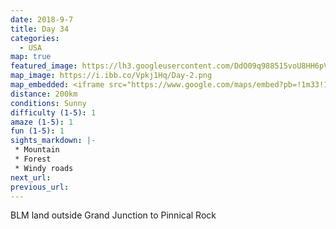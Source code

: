 ```yaml
---
date: 2018-9-7
title: Day 34
categories:
  - USA
map: true
featured_image: https://lh3.googleusercontent.com/DdO09q988515voU8HH6pV6FJn8J8aKqhqc4Upv6pVP6NNzOpSHaxexlbpKTihTKVRQx3fiatbZCOXGn8esXScFFPO5XLwS82QpJY8fAa4JICd52SeOFhAzJQVKGl0OS20zO17_ol_kPKDzCAQGfOnYOY-IXwWc8SE4xPFETwFahWXKgZilVq_IH75hqah2unVK6NVmIhLyqnNxUE7wJ2T0p8MxokY8nJRq_4GLSBbdh0OsN7cx_OQmmD5l3vwmGeO0BJSHi6OhDxRoAsRVJvL0-R6Inhfu2FuxfaLmCBWVOOuG5WeuVR7R2iUWFoUkS3-BFH1oMpMWpWoB0YYYK7D218-qFBnf0lRT76QLpWlHnEbuRmS6eFvn8psKSpsWSDqJ6W2oBKEzKDrexGxI-lOMbFvwj4oa2yJ0a78LxTaai9qAA0HP9jDaF_cL1spK6R6tz7lHwUPCWxop3Lz1GhkwKJ8WB7ph157kpk5LbrTvdhD2KDgBt3vBrxz9HUUVosYwIHxNt8NuBUCzJPW0zEo46Rpacwf2EB3xCgNra7K8mf6NgXtrSVMLbLChAiIFLSow7Esc2-zZEFYX5nml9jQXvLJ_CswT3rzd5OmWrdNNcWGY0yXQm6nK17uCycheT0pysG8y2_MYjO0Oshr4Ss0wkSG_ATQ6upDakT_uOs6ftXpEzs=w1631-h1023-no
map_image: https://i.ibb.co/Vpkj1Hq/Day-2.png
map_embedded: <iframe src="https://www.google.com/maps/embed?pb=!1m33!1m12!1m3!1d198431.31010286658!2d-108.79910512033241!3d39.00415229500108!2m3!1f0!2f0!3f0!3m2!1i1024!2i768!4f13.1!4m18!3e0!4m4!2s38.9246639%2C-108.4928889!3m2!1d38.9246639!2d-108.4928889!4m5!1s0x87471ede0671a66d%3A0x937e67971d3f3cf9!2sAll-Terrain%20Motorsports%20Inc%2C%20Interstate%2070%20Business%20Loop%2C%20Grand%20Junction%2C%20CO%2C%20USA!3m2!1d39.081461!2d-108.48127199999999!4m5!1s0x8747a9aa84e6cec3%3A0xc10c887e26ff784e!2s9%208%2F10%20Rd%2C%20Colorado%2081523%2C%20USA!3m2!1d38.955612599999995!2d-108.863267!5e0!3m2!1sen!2sau!4v1577448048192!5m2!1sen!2sau" width="100%" height="500" frameborder="0" style="border:0;" allowfullscreen=""></iframe>
distance: 200km
conditions: Sunny
difficulty (1-5): 1 
amaze (1-5): 1
fun (1-5): 1
sights_markdown: |-
 * Mountain
 * Forest
 * Windy roads
next_url:
previous_url:
---
```

BLM land outside Grand Junction to Pinnical Rock




